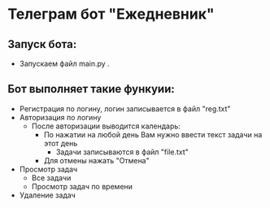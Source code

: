 # Телеграм бот "Eжедневник"

## Запуск бота:
* Запускаем файл main.py .
## Бот выполняет такие функуии:
* Регистрация по логину, логин записывается в файл "reg.txt"
* Авторизация по логину
  * После авторизации выводится календарь:
      * По нажатии на любой день Вам нужно ввести текст задачи на этот день
          * Задачи записываются в файл "file.txt"
      * Для отмены нажать "Отмена"
* Просмотр задач
  * Все задачи
  * Просмотр задач по времени
* Удаление задач
